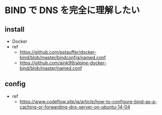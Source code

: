 # BIND で DNS を完全に理解したい

## install
- Docker
- ref
  - https://github.com/pstauffer/docker-bind/blob/master/bindconfig/named.conf
  - https://github.com/aink99/alpine-docker-bind/blob/master/named.conf

## config
- ref
  - https://www.codeflow.site/ja/article/how-to-configure-bind-as-a-caching-or-forwarding-dns-server-on-ubuntu-14-04